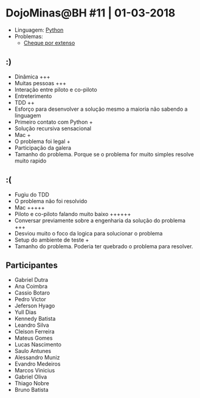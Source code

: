 # DojoMinas@BH #11 | 01-03-2018

- Linguagem: [Python]()
- Problemas:
    - [Cheque por extenso](http://dojopuzzles.com/problemas/exibe/cheque-por-extenso/)


## :)
 - Dinâmica +++
 - Muitas pessoas +++
 - Interação entre piloto e co-piloto
 - Entreterimento
 - TDD ++
 - Esforço para desenvolver a solução mesmo a maioria não sabendo a linguagem
 - Primeiro contato com Python +
 - Solução recursiva sensacional
 - Mac +
 - O problema foi legal +
 - Participação da galera
 - Tamanho do problema. Porque se o problema for muito simples resolve muito rapido

## :(
 - Fugiu do TDD
 - O problema não foi resolvido
 - Mac +++++
 - Piloto e co-piloto falando muito baixo ++++++
 - Conversar previamente sobre a engenharia da solução do problema +++
 - Desviou muito o foco da logica para solucionar o problema
 - Setup do ambiente de teste +
 - Tamanho do problema. Poderia ter quebrado o problema para resolver.


## Participantes

 - Gabriel Dutra
 - Ana Coimbra
 - Cassio Botaro
 - Pedro Victor
 - Jeferson Hyago
 - Yull Dias
 - Kennedy Batista
 - Leandro Silva
 - Cleison Ferreira
 - Mateus Gomes
 - Lucas Nascimento
 - Saulo Antunes
 - Alessandro Muniz
 - Evandro Medeiros
 - Marcos Vinicius
 - Gabriel Oliva
 - Thiago Nobre
 - Bruno Batista